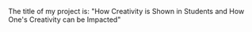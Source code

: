 The title of my project is: "How Creativity is Shown in Students and How One's Creativity can be Impacted" 